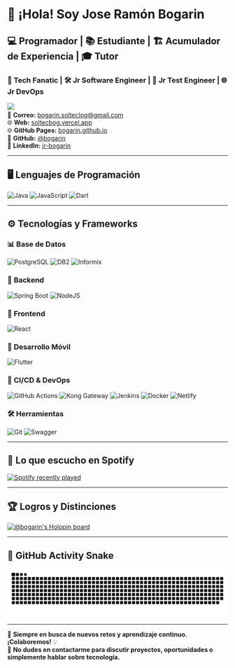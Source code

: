# 👋 ¡Hola! Soy **Jose Ramón Bogarin**  
## 💻 Programador | 📚 Estudiante | 🏗️ Acumulador de Experiencia | 🎓 Tutor  
### 🚀 Tech Fanatic | 🛠️ Jr Software Engineer | 🧪 Jr Test Engineer | 🌐 Jr DevOps  

[![](https://img.shields.io/badge/-@bogarin-%23181717?style=flat-square&logo=github)](https://github.com/bogarin)  
📧 **Correo:** [bogarin.solteclog@gmail.com](mailto:bogarin.solteclog@gmail.com)  
🌐 **Web:** [soltecbog.vercel.app](https://soltecbog.vercel.app/)  
🌐 **GitHub Pages:** [bogarin.github.io](https://bogarin.github.io/)  
🐙 **GitHub:** [@bogarin](https://github.com/bogarin)  
🔗 **LinkedIn:** [jr-bogarin](https://www.linkedin.com/in/jr-bogarin/)  

---

## 🖥️ **Lenguajes de Programación**
![Java](https://img.shields.io/badge/Java-%23ED8B00.svg?style=for-the-badge&logo=java&logoColor=white)
![JavaScript](https://img.shields.io/badge/JavaScript-%23323330.svg?style=for-the-badge&logo=javascript&logoColor=%23F7DF1E)
![Dart](https://img.shields.io/badge/Dart-%23007ACC.svg?style=for-the-badge&logo=dart&logoColor=white)

---

## ⚙️ **Tecnologías y Frameworks**

### 📊 **Base de Datos**
![PostgreSQL](https://img.shields.io/badge/PostgreSQL-%23007ACC.svg?style=for-the-badge&logo=postgresql&logoColor=white)
![DB2](https://img.shields.io/badge/DB2-%230A0FFF.svg?style=for-the-badge&logo=ibm&logoColor=white)
![Informix](https://img.shields.io/badge/Informix-%23000000.svg?style=for-the-badge&logo=ibm&logoColor=#00C7B7)

### 🔗 **Backend**
![Spring Boot](https://img.shields.io/badge/Spring_Boot-%236DB33F.svg?style=for-the-badge&logo=spring-boot&logoColor=white)
![NodeJS](https://img.shields.io/badge/Node.js-6DA55F?style=for-the-badge&logo=node.js&logoColor=white)

### 🎨 **Frontend**
![React](https://img.shields.io/badge/React-%2320232a.svg?style=for-the-badge&logo=react&logoColor=%2361DAFB)

### 📱 **Desarrollo Móvil**
![Flutter](https://img.shields.io/badge/Flutter-%2320232a.svg?style=for-the-badge&logo=flutter&logoColor=%2361DAFB)

### 🚀 **CI/CD & DevOps**
![GitHub Actions](https://img.shields.io/badge/GitHub_Actions-%232671E5.svg?style=for-the-badge&logo=github-actions&logoColor=white)
![Kong Gateway](https://img.shields.io/badge/Kong_Gateway-%230A0FFF.svg?style=for-the-badge&logo=kong&logoColor=white)
![Jenkins](https://img.shields.io/badge/Jenkins-%23ED8B00.svg?style=for-the-badge&logo=jenkins&logoColor=white)
![Docker](https://img.shields.io/badge/Docker-%230A0FFF.svg?style=for-the-badge&logo=docker&logoColor=white)
![Netlify](https://img.shields.io/badge/Netlify-%23000000.svg?style=for-the-badge&logo=netlify&logoColor=#00C7B7)

### 🛠️ **Herramientas**
![Git](https://img.shields.io/badge/Git-%23F05033.svg?style=for-the-badge&logo=git&logoColor=white)
![Swagger](https://img.shields.io/badge/Swagger-%23Clojure?style=for-the-badge&logo=swagger&logoColor=white)

---

## 🎵 **Lo que escucho en Spotify**
<div align="left">
  <a href="https://open.spotify.com/user/tokercuba">
    <img src="https://spotify-recently-played-readme.vercel.app/api?user=tokercuba&count=5&unique=true" alt="Spotify recently played" />
  </a>
</div>

---

## 🏆 **Logros y Distinciones**
[![@bogarin's Holopin board](https://holopin.me/bogarin)](https://holopin.io/@bogarin)

---

## 🐍 **GitHub Activity Snake**
<img src="https://raw.githubusercontent.com/bogarin/bogarin/output/snake.svg" alt="Snake animation" />

---

🚀 **Siempre en busca de nuevos retos y aprendizaje continuo. ¡Colaboremos!** 💡  
📩 **No dudes en contactarme para discutir proyectos, oportunidades o simplemente hablar sobre tecnología.**  


<!--
**bogarin/bogarin** is a ✨ _special_ ✨ repository because its `README.md` (this file) appears on your GitHub profile.

Here are some ideas to get you started:

- 🔭 I’m currently working on ...
- 🌱 I’m currently learning ...
- 👯 I’m looking to collaborate on ...
- 🤔 I’m looking for help with ...
- 💬 Ask me about ...
- 📫 How to reach me: ...
- 😄 Pronouns: ...
- ⚡ Fun fact: ...
-->
